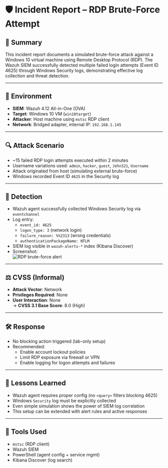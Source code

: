 # 🛡️ Incident Report – RDP Brute-Force Attempt

## 📌 Summary
This incident report documents a simulated brute-force attack against a Windows 10 virtual machine using Remote Desktop Protocol (RDP). The Wazuh SIEM successfully detected multiple failed login attempts (Event ID 4625) through Windows Security logs, demonstrating effective log collection and threat detection.

---

## 🧱 Environment

- **SIEM**: Wazuh 4.12 All-in-One (OVA)
- **Target**: Windows 10 VM (`win10target`)
- **Attacker**: Host machine using `mstsc` RDP client
- **Network**: Bridged adapter, internal IP: `192.168.1.145`

---

## 🔍 Attack Scenario

- ~15 failed RDP login attempts executed within 2 minutes
- Username variations used: `admin`, `hacker`, `guest`, `John321`, `Username`
- Attack originated from host (simulating external brute-force)
- Windows recorded Event ID `4625` in the Security log

---

## 📡 Detection

- Wazuh agent successfully collected Windows Security log via `eventchannel`
- Log entry:  
  - `event_id: 4625`  
  - `logon_type: 3` (network login)  
  - `failure_reason: %%2313` (wrong credentials)  
  - `authenticationPackageName: NTLM`  
- SIEM log visible in `wazuh-alerts-*` index (Kibana Discover)
- Screenshot:  
  ![RDP brute-force alert](../screenshots/rdp_alert.png)

---

## ⚖️ CVSS (Informal)

- **Attack Vector**: Network  
- **Privileges Required**: None  
- **User Interaction**: None  
→ **CVSS 3.1 Base Score**: 8.0 (High)

---

## 🛠️ Response

- No blocking action triggered (lab-only setup)
- Recommended:
  - Enable account lockout policies
  - Limit RDP exposure via firewall or VPN
  - Enable logging for logon attempts and failures

---

## 🧠 Lessons Learned

- Wazuh agent requires proper config (no `<query>` filters blocking 4625)
- Windows `Security` log must be explicitly collected
- Even simple simulation shows the power of SIEM log correlation
- This setup can be extended with alert rules and active responses

---

## 🧰 Tools Used

- `mstsc` (RDP client)
- Wazuh SIEM
- PowerShell (agent config + service mgmt)
- Kibana Discover (log search)
